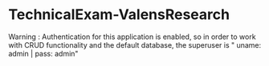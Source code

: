 # TechnicalExam-ValensResearch
Warning : Authentication for this application is enabled, so in order to work with CRUD functionality and the default database, the superuser is " uname: admin | pass: admin"
